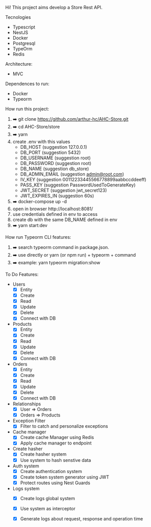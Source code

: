 Hi! This project aims develop a Store Rest API.

Tecnologies

- Typescript
- NestJS
- Docker
- Postgresql
- TypeOrm
- Redis

Architecture:

- MVC

Dependences to run:

- Docker
- Typeorm

How run this project:

1. ➡️ git clone https://github.com/arthur-hc/AHC-Store.git
2. ➡️ cd AHC-Store/store
3. ➡️ yarn
4. create .env with this values
   - DB_HOST (suggestion 127.0.0.1)
   - DB_PORT (suggestion 5432)
   - DB_USERNAME (suggestion root)
   - DB_PASSWORD (suggestion root)
   - DB_NAME (suggestion db_store)
   - DB_ADMIN_EMAIL (suggestion admin@root.com)
   - IV_KEY (suggestion 00112233445566778899aabbccddeeff)
   - PASS_KEY (suggestion PasswordUsedToGenerateKey)
   - JWT_SECRET (suggestion jwt_secret123)
   - JWT_EXPIRES_IN (suggestion 60s)
5. ➡️ docker-compose up -d
6. open in browser http://localhost:8081/
7. use credentials defined in env to access
8. create db with the same DB_NAME defined in env
9. ➡️ yarn start:dev

How run Typeorm CLI features:

1. ➡️ search typeorm command in package.json.
2. ➡️ use directly or yarn (or npm run) + typeorm + command
3. ➡️ example: yarn typeorm migration:show

To Do Features:

- Users
  - [x] Entity
  - [x] Create
  - [x] Read
  - [x] Update
  - [x] Delete
  - [x] Connect with DB

- Products
  - [x] Entity
  - [x] Create
  - [x] Read
  - [x] Update
  - [x] Delete
  - [x] Connect with DB

- Orders
  - [x] Entity
  - [x] Create
  - [x] Read
  - [x] Update
  - [x] Delete
  - [x] Connect with DB
 
- Relationships
   - [x] User => Orders
   - [x] Orders => Products
 
- Exception Filter
   - [x] Filter to catch and personalize exceptions
 
- Cache manager
   - [x] Create cache Manager using Redis
   - [x] Apply cache manager to endpoint
 
- Create hasher
   - [x] Create hasher system
   - [x] Use system to hash senstive data
 
- Auth system
   - [x] Create authentication system
   - [x] Create token system generator using JWT
   - [x] Protect routes using Nest Guards
 
- Logs system
   - [x] Create logs global system
   - [x] Use system as interceptor
   - [x] Generate logs about request, response and operation time
 
